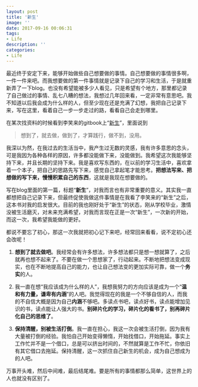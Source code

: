 ```yaml
---
layout: post
title: '新生'
image: ''
date: 2017-09-16 00:06:31
tags:
- Life
description: ''
categories:
- Life
---
```



最近终于安定下来，能够开始做些自己想要做的事情。自己想要做的事情很多啊，一件一件来吧。而我想要做的第一件事情就是记录下自己的学习和生活，于是就重新弄了一下blog。也没有希望能被多少人看见，只是希望有个地方，那里都记录了自己做过的事情、乱七八糟的想法，我想过几年回来看，一定非常有意思吧。我不知道以后我会成为什么样的人，但至少现在还是充满了幻想，我把自己记录下来，写在这里，看着自己一步一步走过的路，看看自己会走到哪里。

在某次找资料的时候看到李笑来的gitbook上“[新生][1]”，里面说到
> 想到了，就去做，做到了，才算践行，做不到，没用。

我深以为然，在我过去的生活当中，我产生过无数的灵感，我有许多意思的念头，可是我因为各种各样的原因，许多都没能做下来，没能做到。我希望这次我能够坚持下来，并且长期的坚持下来。我是喜欢写东西的，在以前的学习生活中，喜欢拿着一个本子，把自己的思路先写下来，感觉自己拿起笔才能思考。**把想法写来、把想做的写下来，慢慢积累自己的东西**，这就是我现在想要做的。

写在blog里面的第一篇，标题“**新生**”，对我而言也有非常重要的意义。其实我一直都想把自己记录下来，但最终促使我做这件事情是在我看了李笑来的“新生”之后，这本书对我的启发很大。目前的我也刚好处于“新生”的状态，刚从学校毕业，激情没被生活磨灭，对未来充满希望，对我而言现在正是一次“新生”，一次新的开始，而这一次，我希望我能做的更好。

都说不要忘了初心，那这一次我就把初心记下来吧，经常回来看看，说不定初心还会改呢！

1. **想到了就去做吧**。我经常会有许多想法，许多想法都只是想一想就算了，之后就再也想不起来了。不要在做一个思想家了，行动起来。不断地把想法变成现实，也在不断地提高自己的能力，也让自己想法变的更加实际可靠，做一个**务实**的人。

2. 我一直在想“我应该成为什么样的人”，我想我努力的方向应该是成为一个“**温和有力量，谦卑有内涵**”的人吧。我觉得现在的我是一个不够自信的人，而我的不自信大概是因为自己**内涵**不够吧。多读点书吧，读点好书，读点能增加见识的书，读点能让人强大的书。**别碎片化的学习，碎片化的看书了，别再碎片化自己的思维了**。

3. **保持清醒，别被生活打倒**。我一直在担心，我这一次会被生活打倒，因为我有大量被打倒的经验。我怕自己开始变得懒惰，开始找借口，开始拖延。事实上工作忙并不是一个借口，总是可以挤出时间的，不然就算是工作不忙，你依旧有其它借口去拖延。保持清醒，这一次抓住自己新生的机会，成为自己想成为的人吧。

万事开头难，然后中间难，最后结尾难。要是所有的事情都那么简单，这世界上的人也就没有区别了。



[1]: https://www.gitbook.com/book/xiaolai/reborn/details
